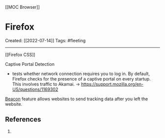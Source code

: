 [[MOC Browser]]

# Firefox
Created:  [[2022-07-14]]
Tags: #fleeting 

---
[[Firefox CSS]]


Captive Portal Detection
- tests whether network connection requires you to log in.
By default, Firefox checks for the presence of a captive portal on every startup.
This involves traffic to Akamai. -> https://support.mozilla.org/en-US/questions/1169302


[Beacon](https://w3c.github.io/beacon/) feature allows websites to send tracking data after you left the website.










## References
1. 